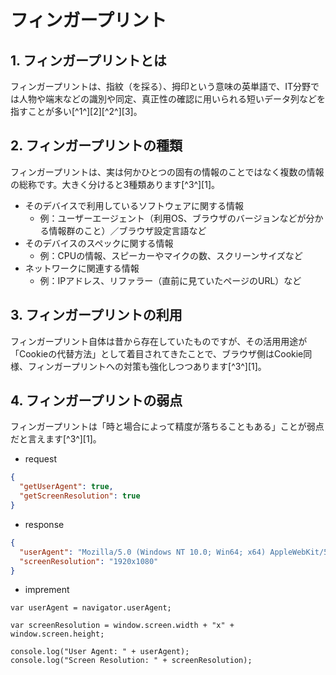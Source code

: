 # フィンガープリント

## 1. フィンガープリントとは
フィンガープリントは、指紋（を採る）、拇印という意味の英単語で、IT分野では人物や端末などの識別や同定、真正性の確認に用いられる短いデータ列などを指すことが多い[^1^][2][^2^][3]。

## 2. フィンガープリントの種類
フィンガープリントは、実は何かひとつの固有の情報のことではなく複数の情報の総称です。大きく分けると3種類あります[^3^][1]。
- そのデバイスで利用しているソフトウェアに関する情報
    - 例：ユーザーエージェント（利用OS、ブラウザのバージョンなどが分かる情報群のこと）／ブラウザ設定言語など
- そのデバイスのスペックに関する情報
    - 例：CPUの情報、スピーカーやマイクの数、スクリーンサイズなど
- ネットワークに関連する情報
    - 例：IPアドレス、リファラー（直前に見ていたページのURL）など

## 3. フィンガープリントの利用
フィンガープリント自体は昔から存在していたものですが、その活用用途が「Cookieの代替方法」として着目されてきたことで、ブラウザ側はCookie同様、フィンガープリントへの対策も強化しつつあります[^3^][1]。

## 4. フィンガープリントの弱点
フィンガープリントは「時と場合によって精度が落ちることもある」ことが弱点だと言えます[^3^][1]。

- request
```json
{
  "getUserAgent": true,
  "getScreenResolution": true
}
```

- response
```json
{
  "userAgent": "Mozilla/5.0 (Windows NT 10.0; Win64; x64) AppleWebKit/537.36 (KHTML, like Gecko) Chrome/58.0.3029.110 Safari/537.3",
  "screenResolution": "1920x1080"
}
```

- imprement
```
var userAgent = navigator.userAgent;

var screenResolution = window.screen.width + "x" + window.screen.height;

console.log("User Agent: " + userAgent);
console.log("Screen Resolution: " + screenResolution);
```